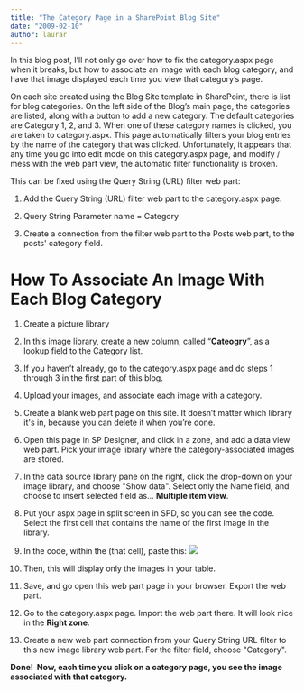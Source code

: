 ```yaml
---
title: "The Category Page in a SharePoint Blog Site"
date: "2009-02-10"
author: laurar
---
```


In this blog post, I’ll not only go over how to fix the category.aspx page when it breaks, but how to associate an image with each blog category, and have that image displayed each time you view that category’s page.

On each site created using the Blog Site template in SharePoint, there is list for blog categories. On the left side of the Blog’s main page, the categories are listed, along with a button to add a new category. The default categories are Category 1, 2, and 3. When one of these category names is clicked, you are taken to category.aspx. This page automatically filters your blog entries by the name of the category that was clicked. Unfortunately, it appears that any time you go into edit mode on this category.aspx page, and modify / mess with the web part view, the automatic filter functionality is broken.

This can be fixed using the Query String (URL) filter web part:

1. Add the Query String (URL) filter web part to the category.aspx page.
    
2. Query String Parameter name = Category
    
3. Create a connection from the filter web part to the Posts web part, to the posts' category field.
    

# How To Associate An Image With Each Blog Category

1. Create a picture library
    
2. In this image library, create a new column, called “**Cateogry**”, as a lookup field to the Category list.
    
3. If you haven’t already, go to the category.aspx page and do steps 1 through 3 in the first part of this blog.
    
4. Upload your images, and associate each image with a category.
    
5. Create a blank web part page on this site. It doesn’t matter which library it's in, because you can delete it when you’re done.
    
6. Open this page in SP Designer, and click in a zone, and add a data view web part. Pick your image library where the category-associated images are stored.
    
7. In the data source library pane on the right, click the drop-down on your image library, and choose "Show data". Select only the Name field, and choose to insert selected field as... **Multiple item view**.
    
8. Put your aspx page in split screen in SPD, so you can see the code. Select the first cell that contains the name of the first image in the library.
    
9. In the code, within the <td> (that cell), paste this: <img border="0" src="{@FileRef}" />
    
10. Then, this will display only the images in your table.
    
11. Save, and go open this web part page in your browser. Export the web part.
    
12. Go to the category.aspx page. Import the web part there. It will look nice in the **Right zone**.
    
13. Create a new web part connection from your Query String URL filter to this new image library web part. For the filter field, choose "Category".
    

**Done!  Now, each time you click on a category page, you see the image associated with that category.**
